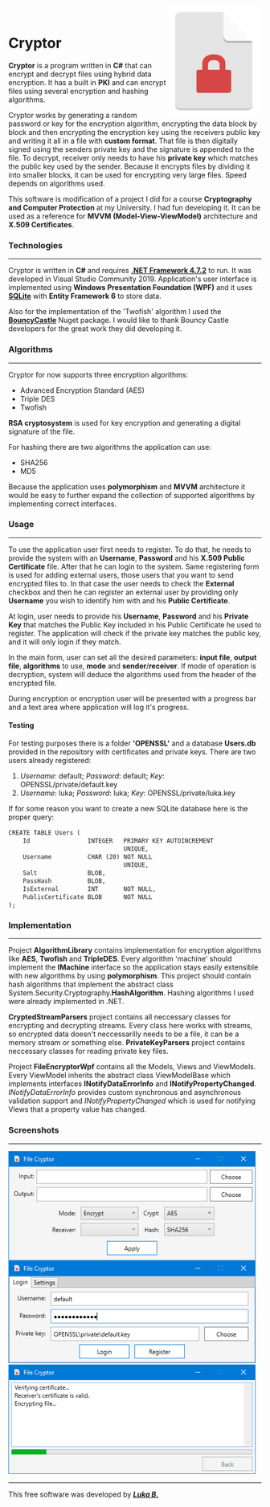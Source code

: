 <img align="right" src="https://github.com/Valyreon/cryptor-wpf-project/blob/master/FileEncryptorWpf/cryptLogoSmaller.PNG?raw=true"><img>
# Cryptor

**Cryptor** is a program written in **C#** that can encrypt and decrypt files using hybrid data encryption. It has a 
built in **PKI** and can encrypt files using several encryption and hashing algorithms.

Cryptor works by generating a random password or key for the encryption algorithm, encrypting the data block by block and then encrypting the encryption key using
the receivers public key and writing it all in a file with **custom format**. That file is then digitally signed using the senders private key and the signature is appended to
the file. To decrypt, receiver only needs to have his **private key** which matches the public key used by the sender. Because it encrypts files by dividing it into smaller
blocks, it can be used for encrypting very large files. Speed depends on algorithms used.

This software is modification of a project I did for a course **Cryptography and Computer Protection** at my University. I had fun developing it. It can be used
as a reference for **MVVM (Model-View-ViewModel)** architecture and **X.509 Certificates**.

### Technologies
---
Cryptor is written in **C#** and requires **[.NET Framework 4.7.2](https://dotnet.microsoft.com/download/thank-you/net472)** to run. It was developed in Visual Studio Community 2019.
Application's user interface is implemented using **Windows Presentation Foundation (WPF)** and it uses **[SQLite](https://www.sqlite.org/index.html)** with **Entity Framework 6**
to store data.

Also for the implementation of the 'Twofish' algorithm I used the **[BouncyCastle](https://www.nuget.org/packages/BouncyCastle/)** Nuget package. I would like to thank Bouncy Castle 
developers for the great work they did developing it.

### Algorithms
---

Cryptor for now supports three encryption algorithms: 
* Advanced Encryption Standard (AES)
* Triple DES
* Twofish

**RSA cryptosystem** is used for key encryption and generating a digital signature of the file.

For hashing there are two algorithms the application can use:
* SHA256
* MD5

Because the application uses **polymorphism** and **MVVM** architecture it would be easy to further expand the collection of supported algorithms by implementing correct interfaces.

### Usage
---
To use the application user first needs to register. To do that, he needs to provide the system with an **Username**, **Password** and his **X.509 Public Certificate** file.
After that he can login to the system. Same registering form is used for adding external users, those users that you want to send encrypted files to. In that case the user needs to check
the **External** checkbox and then he can register an external user by providing only **Username** you wish to identify him with and his **Public Certificate**.

At login, user needs to provide his **Username**, **Password** and his **Private Key** that matches the Public Key included in his Public Certificate he used to register. The application will
check if the private key matches the public key, and it will only login if they match.

In the main form, user can set all the desired parameters: **input file**, **output file**, **algorithms** to use, **mode** and **sender**/**receiver**. If mode of operation is decryption, system will deduce the algorithms
used from the header of the encrypted file.

During encryption or encryption user will be presented with a progress bar and a text area where application will log it's progress.

#### Testing

For testing purposes there is a folder **'OPENSSL'** and a database **Users.db** provided in the repository with certificates and private keys. There are two users already registered:
1. *Username*: default; *Password*: default; *Key*: OPENSSL/private/default.key
2. *Username*: luka; *Password*: luka; *Key*: OPENSSL/private/luka.key

If for some reason you want to create a new SQLite database here is the proper query:
~~~~
CREATE TABLE Users (
    Id                INTEGER   PRIMARY KEY AUTOINCREMENT
                                UNIQUE,
    Username          CHAR (20) NOT NULL
                                UNIQUE,
    Salt              BLOB,
    PassHash          BLOB,
    IsExternal        INT       NOT NULL,
    PublicCertificate BLOB      NOT NULL
);
~~~~

### Implementation
---
Project **AlgorithmLibrary** contains implementation for encryption algorithms like **AES**, **Twofish** and **TripleDES**. Every algorithm 'machine' should
implement the **IMachine** interface so the application stays easily extensible with new algorithms by using **polymorphism**. This project should contain hash algorithms that implement 
the abstract class System.Security.Cryptography.**HashAlgorithm**. Hashing algorithms I used were already implemented in .NET.

**CryptedStreamParsers** project contains all neccessary classes for encrypting and decrypting streams. Every class here works with streams, so encrypted data doesn't neccessarilly needs to be
a file, it can be a memory stream or something else. **PrivateKeyParsers** project contains neccessary classes for reading private key files.

Project **FileEncryptorWpf** contains all the Models, Views and ViewModels. Every ViewModel inherits the abstract class
ViewModelBase which implements interfaces **INotifyDataErrorInfo** and **INotifyPropertyChanged**. *INotifyDataErrorInfo* provides
custom synchronous and asynchronous validation support and *INotifyPropertyChanged* which is used for notifying Views that a property value has changed.

### Screenshots
---

<img align="center" src="https://github.com/Valyreon/cryptor-wpf-project/blob/master/cryptor-main-form.PNG?raw=true"><img>
<img src="https://github.com/Valyreon/cryptor-wpf-project/blob/master/cryptor-login.PNG?raw=true"><img>
<img src="https://github.com/Valyreon/cryptor-wpf-project/blob/master/cryptor-output.PNG?raw=true"><img>

----
This free software was developed by <i><strong><a href="https://www.linkedin.com/in/luka-budrak/">Luka B.</a></strong></i>